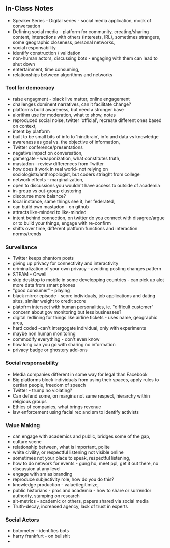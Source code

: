 ## In-Class Notes
- Speaker Series - Digital series - social media application, mock of conversation
- Defining social media - platform for community, creating/sharing content, interactions with others (interests, IRL), sometimes strangers, some geographic closeness, personal networks,
- social responsability
- identify construction / validation
- non-human actors, discussing bots - engaging with them can lead to shut down
- entertainment, time consuming, 
- relationships between algorithms and networks
### Tool for democracy
- raise engagment - black live matter, online engagement
- challenges dominent narratives, can it facilitate change?
- platforms build awareness, but need a stronger base
- alorithm use for moderation, what to show, notes
- reproduced social noise, twitter 'official', recreate different ones based on context, 
- intent by platform
- built to be small bits of info to 'hindbrain', info and data vs knowledge
- awareness as goal vs. the objective of information, 
- Twitter conference/presentations
- negative impact on conversation, 
- gamergate - weaponization, what constitutes truth, 
- mastadon - review differences from Twitter
- how does it work in real world- not relying on sociologists/anthropologist, but coders striaght from college
- network effects - marginalization, 
- open to discussions you wouldn't have access to outside of academia
- in-group vs out-group clustering
- discourse more balance?
- local instance, same things see it, her federated,
- can build own mastadon - on github
- attracts like-minded to like-minded
- intent behind connection, on twitter do you connect with disagree/argue or to build your things, engage with re-confirm
- shifts over time, different platform functions and interaction norms/trends
### Surveillance
- Twitter keeps phantom posts
- giving up privacy for connectivity and interactivity
- criminalization of your own privacy - avoiding posting changes pattern
- STEAM - Orwell
- skip desktop to mobile in some developping countries - can pick up alot more data from smart phones
- "good consumer" - playing
- black mirror episode - score individuals, job applications and dating sites, similar weight to credit score
- platofrm intersect with human personalities, ie. "difficult customer"
- concern about gov monitoring but less businesses?
- digital redlining for things like airline tickets - uses name, geographic area, 
- hard coded -can't intergogate individual, only with experiments
- maybe non human monitoring
- commodify everything - don't even know
- how long can you go with sharing no information
- privacy badge or ghostery add-ons
### Social responsability
- Media companies different in some way for legal than Facebook
- Big platforms block individuals from using their spaces, apply rules to certian people, freedom of speech
- Twitter - trump no violating? 
- Can defend some, on margins not same respect, hierarchy within religious groups
- Ethics of companies, what brings revenue
- law enforcement using facial rec and sm to identify activists
### Value Making
- can engage with academics and public, bridges some of the gap,
- culture scene
- relationship between, what is important, polite
- white civility, or respectful listening not visible online
- sometimes not your place to speak, respectful listening,
- how to do network for events - gung ho, meet ppl, get it out there, no discussion at any level
- engage with sm as branding
- reproduce subjectivity role, how do you do this?
- knowledge production - value/legitimize, 
- public historians - pros and academia - how to share or surrendor authority, stamping on research
- alt-metrics - academic or others, papers shared via social media
- Truth-decay, increased agency, lack of trust in experts
### Social Actors
- botometer - identifies bots
- harry frankfurt - on bullshit
- 

